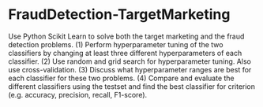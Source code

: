 # FraudDetection-TargetMarketing
Use Python Scikit Learn to solve both the target marketing and the fraud detection problems. 
(1) Perform hyperparameter tuning of the two classifiers by changing at least three different hyperparameters of each classifier.
(2) Use random and grid search for hyperparameter tuning. Also use cross-validation.
(3) Discuss what hyperparameter ranges are best for each classifier for these two problems.
(4) Compare and evaluate the different classifiers using the testset and find the best classifier for criterion (e.g. accuracy, precision, recall, F1-score). 

